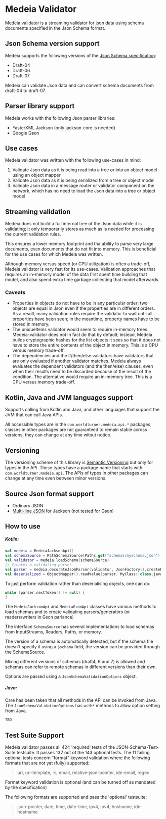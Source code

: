 Medeia Validator
================

Medeia validator is a streaming validator for json data using schema documents specified in 
the Json Schema format.

Json Schema version support
---------------------------

Medeia supports the following versions of the [Json Schema specification](https://json-schema.org/):

* Draft-04
* Draft-06
* Draft-07

Medeia can validate Json data and can convert schema documents from draft-04 to draft-07.

Parser library support
----------------------

Medeia works with the following Json parser libraries:

* FasterXML Jackson (only jackson-core is needed)
* Google Gson

Use cases
---------

Medeia validator was written with the following use-cases in mind:

1. Validate Json data as it is being read into a tree or into an object model using an object mapper
2. Validate Json data as it is being serialized from a tree or object model
3. Validate Json data in a message router or validator component on the network, which has no need to
  load the Json data into a tree or object model
  
Streaming validation
--------------------

Medeia does not build a full internal tree of the Json data while it is validating; it only temporarily stores 
as much as is needed for processing the current validation rules.

This ensures a lower memory footprint and tha ability to parse very large documents, even documents that do
not fit into memory. This is beneficial for the use cases for which Medeia was written.

Although memory versus speed (or CPU utilization) is often a trade-off, Medeia validator is very fast for
its use-cases. Validation approaches that requires an in-memory model of the data first spent time building that model,
and also spend extra time garbage collecting that model afterwards.

### Caveats

* Properties in objects do not have to be in any particular order; two objects are equal in Json even if the
  properties are in different orders. As a result, many validation rules require the validator to wait until 
  all properties have been seen; in the meantime, property names have to be stored in memory.
* The uniqueItems validator would seem to require in-memory trees. Medeia-validator does not in fact do that
  by default; instead, Medeia builds cryptographic hashes for the list objects it sees so that
  it does not have to store the entire contents of the object in memory. This is a CPU versus memory trade-off.
* The dependencies and the if/then/else validators have validators that are only evaluated if another
  validator matches. Medeia always evaluates the dependent validators (and the then/else) clauses, even when their
  results need to be discarded because of the result of the condition. The alternative would require an in-memory 
  tree. This is a CPU versus memory trade-off.


Kotlin, Java and JVM languages support
--------------------------------------

Supports calling from Kotlin and Java, and other languages that support the JVM that can call Java APIs.

All accessible types are in the `com.worldturner.medeia.api.*` packages; classes in other packages are not guaranteed
to remain stable across versions, they can change at any time witout notice.

Versioning
----------

The versioning scheme of this library is [Semantic Versioning](https://semver.org/) but only for types in the API.
These types have a package name that starts with `com.worldturner.medeia.api`.
The APIs of types in other packages can change at any time even between minor versions.

Source Json format support
--------------------------
* Ordinary JSON
* [Multi-line JSON](http://jsonlines.org/) for Jackson (not tested for Gson)

How to use
----------

##### Kotlin:

```kotlin
val medeia = MedeiaJacksonApi()
val schemaSource = PathSchemaSource(Paths.get("schemas/myschema.json"))
val validator = medeia.loadSchema(schemaSource)
// Creates a validating parser
val parser = medeia.decorateJsonParser(validator, JsonFactory().createParser(mydata))
val deserialized = ObjectMapper().readValue(parser, MyClass::class.java)
```

To just perform validation rather than deserialising objects, one can do:
```kotlin
while (parser.nextToken() != null) {
}
```

The `MedeiaJacksonApi` and `MedeiaGsonApi` classes have various methods to load schemas and to create validating
parsers/generators (or readers/writers in Gson parlance)

The interface `SchemaSource` has several implementations to load schemas from InputStreams, Readers, Paths, or memory.

The version of a schema is automatically detected, but if the schema file doesn't specify it using a `$schema` field,
the version can be provided through the SchemaSource.

Mixing different versions of schemas (draft4, 6 and 7) is allowed and schemas can refer to remote schemas in 
different versions than their own.

Options are passed using a `JsonSchemaValidationOptions` object.


##### Java:

Care has been taken that all methods in the API can be invoked from Java. The `JsonSchemaValidationOptions` has 
`with*` methods to allow option setting from Java.

```java
TBD
```
Test Suite Support
------------------

Medeia validator passes all 424 'required' tests of the JSON-Schema-Test-Suite testsuite.
It passes 132 out of the 143 optional tests. The 11 failing optional tests concern "format" keyword
validation where the following formats that are not yet (fully) supported:

> uri, uri-template, iri, email, relative-json-pointer, idn-email, regex

Format keyword validation is optional (and can be turned off as mandated by the specification)

The following formats are supported and pass the 'optional' testsuite:

> json-pointer, date, time, date-time, ipv4, ipv4, hostname, idn-hostname

